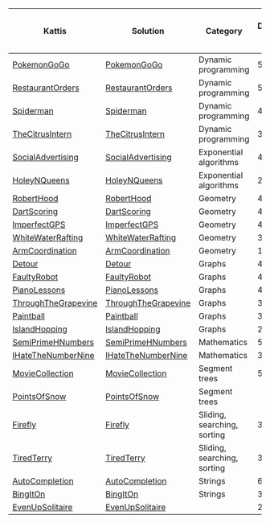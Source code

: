 
|Kattis|Solution|Category|Difficulty<br />(1-10)|Rank<br />(Top 10 Java)|
| ---- | ------ |----------|--------|-----|
|[PokemonGoGo](https://open.kattis.com/problems/pokemongogo)|[PokemonGoGo](src/PokemonGoGo.java)|Dynamic programming|5.4||
|[RestaurantOrders](https://open.kattis.com/problems/orders)|[RestaurantOrders](src/RestaurantOrders.java)|Dynamic programming|5.4||
|[Spiderman](https://open.kattis.com/problems/spiderman)|[Spiderman](src/Spiderman.java)|Dynamic programming|4.5||
|[TheCitrusIntern](https://open.kattis.com/problems/citrusintern)|[TheCitrusIntern](src/TheCitrusIntern.java)|Dynamic programming|3.6|9|
|[SocialAdvertising](https://open.kattis.com/problems/socialadvertising)|[SocialAdvertising](src/SocialAdvertising.java)|Exponential algorithms|4.6|1|
|[HoleyNQueens](https://open.kattis.com/problems/holeynqueensbatman)|[HoleyNQueens](src/HoleyNQueens.java)|Exponential algorithms|2.5||
|[RobertHood](https://open.kattis.com/problems/roberthood)|[RobertHood](src/RobertHood.java)|Geometry|4.8||
|[DartScoring](https://open.kattis.com/problems/dartscoring)|[DartScoring](src/DartScoring.java)|Geometry|4.4||
|[ImperfectGPS](https://open.kattis.com/problems/imperfectgps)|[ImperfectGPS](src/ImperfectGPS.java)|Geometry|4||
|[WhiteWaterRafting](https://open.kattis.com/problems/rafting)|[WhiteWaterRafting](src/WhiteWaterRafting.java)|Geometry|3||
|[ArmCoordination](https://open.kattis.com/problems/armcoordination)|[ArmCoordination](src/ArmCoordination.java)|Geometry|1.7|
|[Detour](https://open.kattis.com/problems/detour)|[Detour](src/Detour.java)|Graphs|4.9|4|
|[FaultyRobot](https://open.kattis.com/problems/faultyrobot)|[FaultyRobot](src/FaultyRobot.java)|Graphs|4.2||
|[PianoLessons](https://open.kattis.com/problems/pianolessons)|[PianoLessons](src/PianoLessons.java)|Graphs|4.1||
|[ThroughTheGrapevine](https://open.kattis.com/problems/grapevine)|[ThroughTheGrapevine](src/ThroughTheGrapevine.java)|Graphs|3.7|3|
|[Paintball](https://open.kattis.com/problems/paintball)|[Paintball](src/Paintball.java)|Graphs|3.3||
|[IslandHopping](https://open.kattis.com/problems/islandhopping)|[IslandHopping](src/IslandHopping.java)|Graphs|2.8||
|[SemiPrimeHNumbers](https://open.kattis.com/problems/hnumbers)|[SemiPrimeHNumbers](src/SemiPrimeHNumbers.java)|Mathematics|5.1||
|[IHateTheNumberNine](https://open.kattis.com/problems/nine)|[IHateTheNumberNine](src/IHateTheNumberNine.java)|Mathematics|3.2||
|[MovieCollection](https://open.kattis.com/problems/moviecollection)|[MovieCollection](src/MovieCollection.java)|Segment trees|5||
|[PointsOfSnow](https://uib.kattis.com/courses/INF237/spring22/assignments/vgq568/problems/uib.pointsofsnow)|[PointsOfSnow](src/PointsOfSnow.java)|Segment trees||7|
|[Firefly](https://open.kattis.com/problems/firefly)|[Firefly](src/Firefly.java)|Sliding,  searching, sorting|3.6||
|[TiredTerry](https://open.kattis.com/problems/tiredterry)|[TiredTerry](src/TiredTerry.java)|Sliding, searching, sorting|3.3|10|
|[AutoCompletion](https://open.kattis.com/problems/autocompletion)|[AutoCompletion](src/AutoCompletion.java)|Strings|6|10|
|[BingItOn](https://open.kattis.com/problems/bing)|[BingItOn](src/BingItOn.java)|Strings|3.4||
|[EvenUpSolitaire](https://open.kattis.com/problems/evenup)|[EvenUpSolitaire](src/EvenUpSolitaire.java)||2.7||

